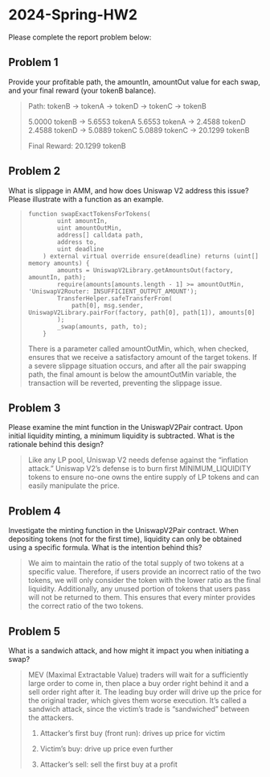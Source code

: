 # 2024-Spring-HW2

Please complete the report problem below:

## Problem 1
Provide your profitable path, the amountIn, amountOut value for each swap, and your final reward (your tokenB balance).

> Path: tokenB -> tokenA -> tokenD -> tokenC -> tokenB
>
> 5.0000 tokenB  ->  5.6553 tokenA
> 5.6553 tokenA  ->  2.4588 tokenD
> 2.4588 tokenD  ->  5.0889 tokenC
> 5.0889 tokenC  ->  20.1299 tokenB
>
> Final Reward: 20.1299 tokenB

## Problem 2
What is slippage in AMM, and how does Uniswap V2 address this issue? Please illustrate with a function as an example.

> ```solidity
> function swapExactTokensForTokens(
>         uint amountIn,
>         uint amountOutMin,
>         address[] calldata path,
>         address to,
>         uint deadline
>     ) external virtual override ensure(deadline) returns (uint[] memory amounts) {
>         amounts = UniswapV2Library.getAmountsOut(factory, amountIn, path);
>         require(amounts[amounts.length - 1] >= amountOutMin, 'UniswapV2Router: INSUFFICIENT_OUTPUT_AMOUNT');
>         TransferHelper.safeTransferFrom(
>             path[0], msg.sender, UniswapV2Library.pairFor(factory, path[0], path[1]), amounts[0]
>         );
>         _swap(amounts, path, to);
>     }
> ```
>
> There is a parameter called amountOutMin, which, when checked, ensures that we receive a satisfactory amount of the target tokens. If a severe slippage situation occurs, and after all the pair swapping path, the final amount is below the amountOutMin variable, the transaction will be reverted, preventing the slippage issue.

## Problem 3
Please examine the mint function in the UniswapV2Pair contract. Upon initial liquidity minting, a minimum liquidity is subtracted. What is the rationale behind this design?

> Like any LP pool, Uniswap V2 needs defense against the “inflation attack.” Uniswap V2’s defense is to burn first MINIMUM_LIQUIDITY tokens to ensure no-one owns the entire supply of LP tokens and can easily manipulate the price. 

## Problem 4
Investigate the minting function in the UniswapV2Pair contract. When depositing tokens (not for the first time), liquidity can only be obtained using a specific formula. What is the intention behind this?

> We aim to maintain the ratio of the total supply of two tokens at a specific value. Therefore, if users provide an incorrect ratio of the two tokens, we will only consider the token with the lower ratio as the final liquidity. Additionally, any unused portion of tokens that users pass will not be returned to them. This ensures that every minter provides the correct ratio of the two tokens.

## Problem 5
What is a sandwich attack, and how might it impact you when initiating a swap?

> MEV (Maximal Extractable Value) traders will wait for a sufficiently large order to come in, then place a buy order right behind it and a sell order right after it. The leading buy order will drive up the price for the original trader, which gives them worse execution. It’s called a sandwich attack, since the victim’s trade is “sandwiched” between the attackers.
>
> 1) Attacker’s first buy (front run): drives up price for victim
>
> 2) Victim’s buy: drive up price even further
>
> 3) Attacker’s sell: sell the first buy at a profit


